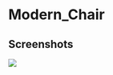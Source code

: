 # Modern_Chair

## Screenshots
![](https://github.com/nikhil-x24/Modern_Chair/blob/master/images/Screen.png)
